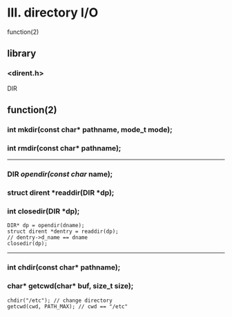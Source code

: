 # Ⅲ. directory I/O

function(2)

## library

### <dirent.h>

DIR

## function(2)

### int mkdir(const char* pathname, mode_t mode); 

### int rmdir(const char* pathname); 

<hr/>

### DIR *opendir(const char* name); 

### struct dirent *readdir(DIR *dp); 

### int closedir(DIR *dp); 

``` 
DIR* dp = opendir(dname);
struct dirent *dentry = readdir(dp);
// dentry->d_name == dname
closedir(dp);
```

<hr/>

### int chdir(const char* pathname); 

### char* getcwd(char* buf, size_t size); 

``` 
chdir("/etc"); // change directory
getcwd(cwd, PATH_MAX); // cwd == "/etc"
```
